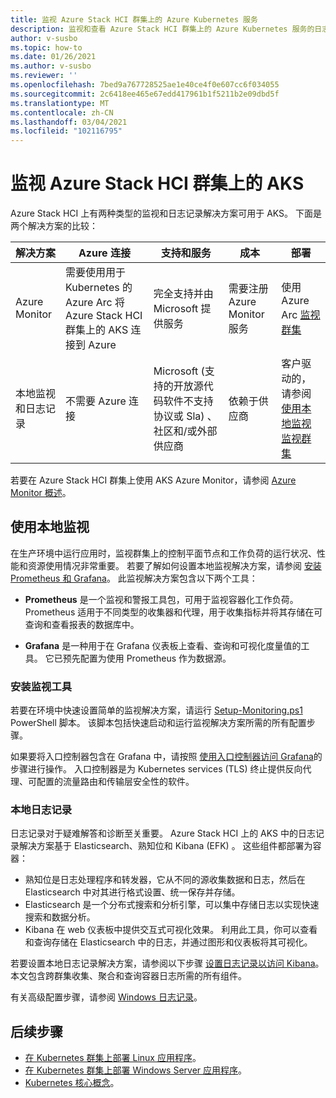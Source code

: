 ```yaml
---
title: 监视 Azure Stack HCI 群集上的 Azure Kubernetes 服务
description: 监视和查看 Azure Stack HCI 群集上的 Azure Kubernetes 服务的日志记录数据
author: v-susbo
ms.topic: how-to
ms.date: 01/26/2021
ms.author: v-susbo
ms.reviewer: ''
ms.openlocfilehash: 7bed9a767728525ae1e40ce4f0e607cc6f034055
ms.sourcegitcommit: 2c6418ee465e67edd417961b1f5211b2e09dbd5f
ms.translationtype: MT
ms.contentlocale: zh-CN
ms.lasthandoff: 03/04/2021
ms.locfileid: "102116795"
---
```

# <a name="monitor-aks-on-azure-stack-hci-clusters"></a>监视 Azure Stack HCI 群集上的 AKS

Azure Stack HCI 上有两种类型的监视和日志记录解决方案可用于 AKS。 下面是两个解决方案的比较： 

| 解决方案  | Azure 连接  | 支持和服务  | 成本 | 部署 |
| ------- |  ------------  | ---------  | --------------  | ---------------- |
| Azure Monitor | 需要使用用于 Kubernetes 的 Azure Arc 将 Azure Stack HCI 群集上的 AKS 连接到 Azure | 完全支持并由 Microsoft 提供服务 | 需要注册 Azure Monitor 服务 |  使用 Azure Arc [监视群集](https://docs.microsoft.com/azure/azure-monitor/containers/container-insights-overview) |
| 本地监视和日志记录 | 不需要 Azure 连接 | Microsoft (支持的开放源代码软件不支持协议或 Sla) 、社区和/或外部供应商  | 依赖于供应商 | 客户驱动的，请参阅 [使用本地监视监视群集](#use-on-premises-monitoring) |

若要在 Azure Stack HCI 群集上使用 AKS Azure Monitor，请参阅 [Azure Monitor 概述](https://docs.microsoft.com/azure/azure-monitor/containers/container-insights-overview)。 

## <a name="use-on-premises-monitoring"></a>使用本地监视

在生产环境中运行应用时，监视群集上的控制平面节点和工作负荷的运行状况、性能和资源使用情况非常重要。 若要了解如何设置本地监视解决方案，请参阅 [安装 Prometheus 和 Grafana](https://github.com/microsoft/AKS-HCI-Apps/tree/main/Monitoring)。 此监视解决方案包含以下两个工具： 

- **Prometheus** 是一个监视和警报工具包，可用于监视容器化工作负荷。 Prometheus 适用于不同类型的收集器和代理，用于收集指标并将其存储在可查询和查看报表的数据库中。 

- **Grafana** 是一种用于在 Grafana 仪表板上查看、查询和可视化度量值的工具。 它已预先配置为使用 Prometheus 作为数据源。 

### <a name="install-monitoring-tools"></a>安装监视工具

若要在环境中快速设置简单的监视解决方案，请运行 [Setup-Monitoring.ps1](https://github.com/microsoft/AKS-HCI-Apps/tree/main/Monitoring#easy-steps-to-setup-monitoring-to-use-local-port-forward-to-access-grafana) PowerShell 脚本。 该脚本包括快速启动和运行监视解决方案所需的所有配置步骤。 

如果要将入口控制器包含在 Grafana 中，请按照 [使用入口控制器访问 Grafana](https://github.com/microsoft/AKS-HCI-Apps/tree/main/Monitoring#detailed-steps-to-setup-monitoring-to-use-ingress-controller-to-access-grafana)的步骤进行操作。 入口控制器是为 Kubernetes services (TLS) 终止提供反向代理、可配置的流量路由和传输层安全性的软件。

### <a name="on-premises-logging"></a>本地日志记录

日志记录对于疑难解答和诊断至关重要。 Azure Stack HCI 上的 AKS 中的日志记录解决方案基于 Elasticsearch、熟知位和 Kibana (EFK) 。 这些组件都部署为容器： 

- 熟知位是日志处理程序和转发器，它从不同的源收集数据和日志，然后在 Elasticsearch 中对其进行格式设置、统一保存并存储。 
- Elasticsearch 是一个分布式搜索和分析引擎，可以集中存储日志以实现快速搜索和数据分析。  
- Kibana 在 web 仪表板中提供交互式可视化效果。 利用此工具，你可以查看和查询存储在 Elasticsearch 中的日志，并通过图形和仪表板将其可视化。

若要设置本地日志记录解决方案，请参阅以下步骤 [设置日志记录以访问 Kibana](https://github.com/microsoft/AKS-HCI-Apps/tree/main/Logging#easy-steps-to-setup-logging-to-use-local-port-forward-to-access-kibana)。 本文包含跨群集收集、聚合和查询容器日志所需的所有组件。 

有关高级配置步骤，请参阅 [Windows 日志记录](https://github.com/microsoft/AKS-HCI-Apps/tree/main/Logging#detailed-steps-to-setup-logging)。

## <a name="next-steps"></a>后续步骤

- [在 Kubernetes 群集上部署 Linux 应用程序](./deploy-linux-application.md)。
- [在 Kubernetes 群集上部署 Windows Server 应用程序](./deploy-windows-application.md)。
- [Kubernetes 核心概念](kubernetes-concepts.md)。
